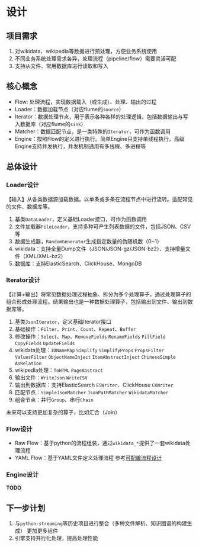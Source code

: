 # 设计

## 项目需求
1. 对wikidata、wikipedia等数据进行预处理，方便业务系统使用
2. 不同业务系统处理需求各异，处理流程（pipeline/flow）需要灵活可配
3. 支持从文件、常用数据库进行读取和写入

## 核心概念
- Flow: 处理流程，实现数据载入（或生成）、处理、输出的过程
- Loader：数据加载节点（对应flume的`source`） 
- Iterator：数据处理节点，用于表示各种各样的处理逻辑，包括数据输出与写入数据库（对应flume的`sink`）  
- Matcher：数据匹配节点，是一类特殊的`Iterator`，可作为函数调用
- Engine：按照Flow的定义进行执行。简单Engine只支持单线程执行。高级Engine支持并发执行，并发机制通用有多线程、多进程等


## 总体设计
### Loader设计
【输入】从各类数据源加载数据，以单条或多条在流程节点中进行流转。适配常见的文件、数据库等。
1. 基类`DataLoader`，定义基础Loader接口，可作为函数调用
2. 文件加载器`FileLoader`，支持多种可产生列表数据的文件，包括JSON、CSV等
3. 数据生成器，`RandomGenerator`生成指定数量的伪随机数（0~1）
4. wikidata：支持全量Dump文件（JSON/JSON-gz/JSON-bz2）、支持增量文件（XML/XML-bz2）
5. 数据库：支持ElasticSearch、ClickHouse、MongoDB

### Iterator设计
【计算+输出】将常见数据处理过程抽象、拆分为多个处理算子，通过处理算子的组合形成处理流程。结果输出也是一种数据处理算子，包括输出到文件、输出到数据库等。
1. 基类`JsonIterator`，定义基础Iterator接口
2. 基础操作：`Filter`、`Print`、`Count`、`Repeat`、`Buffer`
3. 修改操作：`Select`、`Map`、`RemoveFields` `RenameFields` `FillField` `CopyFields` `UpdateFields`
4. wikidata处理：`IDNameMap` `Simplify` `SimplifyProps` `PropsFilter` `ValuesFilter` `ObjectNameInject` `ItemAbstractInject` `ChineseSimple` `AsRelation`
5. wikipedia处理：`ToHTML` `PageAbstract`
6. 输出文件：`WriteJson` `WriteCSV`
7. 输出到数据库：支持ElasticSearch `ESWriter`、ClickHouse `CKWriter`
8. 匹配节点：`SimpleJsonMatcher` `JsonPathMatcher` `WikidataMatcher`
9. 组合节点：并行`Group`、串行`Chain`

未来可以支持更加复杂的算子，比如汇合（Join）

### Flow设计
- Raw Flow：基于python的流程组装，通过`wikidata_*`提供了一套wikidata处理流程
- YAML Flow：基于YAML文件定义处理流程 参考[可配置流程设计](yaml-flow-design.md)

### Engine设计

**TODO**


## 下一步计划
1. 与`python-streaming`等历史项目进行整合（多种文件解析、知识图谱的构建生成） 更加更多组件
2. 引擎支持并行化处理，提高处理性能

